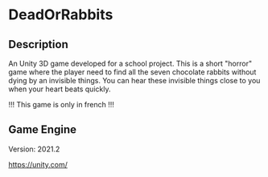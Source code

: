 # DeadOrRabbits

## Description

An Unity 3D game developed for a school project.
This is a short "horror" game where the player need to find all the seven chocolate rabbits without dying 
by an invisible things. You can hear these invisible things close to you when your heart beats quickly.

!!! This game is only in french !!!

## Game Engine

Version: 2021.2

https://unity.com/
